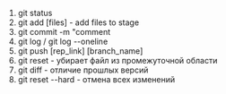 1. git status
2. git add [files] - add files to stage
3. git commit -m "comment
4. git log / git log --oneline
5. git push [rep_link] [branch_name]
6. git reset - убирает файл из промежуточной области
7. git diff - отличие прошлых версий
8. git reset --hard - отмена всех изменений